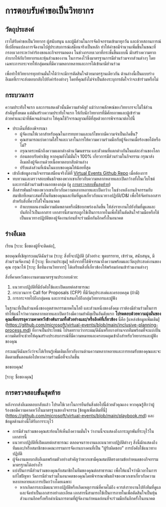 # การตอบรับคำขอเป็นวิทยากร

## วัตถุประสงค์ 
เราได้รับคำขอเป็นวิทยากร ผู้สนับสนุน และผู้มีส่วนในการจัดกิจกรรมเข้ามาทุกวัน
และด้วยสถานการณ์ที่เปลี่ยนแปลงการจัดงานไปสู่ประสบการณ์เสมือนจริงเป็นหลัก ทำให้คำขอมีจำนวนเพิ่มขึ้นในขณะที่กรอบเวลาระหว่าคำร้องขอและกิจกรรมลดลง ในช่วงกรอบเวลาที่กระชั้นขึ้นแบบนี้ มักสร้างความยากลำบากให้กับวิทยากรและหุ้นส่วนของงาน ในการคงไว้ซึ่งมาตรฐานการมีส่วนร่วมจากส่วนต่างๆ  โดยเฉพาะการกระจายให้กลุ่มคนที่มีความหลากหลายและการได้เข้ามามีส่วนร่วม

เพื่อทำให้วิทยากรทุกท่านมั่นใจได้ว่าจะมีการตัดสินใจด้วยมาตรฐานเดียวกัน ด้านล่างนี้เป็นแบบร่างอีเมลที่เราจะส่งตอบกลับไปยังคำร้องต่างๆ โดยที่คุณยังไม่จำเป็นต้องระบุการตัดใจว่าจะเข้าร่วมหรือไม่

## กระบวนการ
ความประทับใจแรก และการแสดงตัวนั้นมีความสำคัญ! แม้ว่าภาพลักษณ์ของวิทยากรจะไม่ใช่ส่วนสำคัญทั้งหมด แต่มันสร้างความประทับใจแรก ให้กับนักวิทยากรที่มีศักยภาพและผู้เข้าร่วม  
ด้วยคำแนะนำที่ชัดเจนด้านล่าง ให้คุณใช้วิจารณญาณที่ดีที่สุดด้วยการพิจารณาต่อไปนี้ 

* ประเด็นที่ต้องพิจารณา
  * ผู้จัดงานให้เวลาสำหรับคุณในการทบทวนและแก้ไขหากมีความจำเป็นเกิดขึ้น? 
  * คุณสามารถแบ่งความใส่ใจและเวลาในการให้ความความร่วมมือกับผู้จัดงานเมื่อร้องขอได้หรือไม่?
  * กรุณาตระหนักถึงความแตกต่างด้านวัฒนธรรม และตัวตนที่แตกต่างกันในแต่ละส่วนของโลก
  * ก่อนตอบรับคำเชิญ หากคุณยังไม่มั่นใจ 100% เกี่ยวการมีส่วนร่วมในกิจกรรม กรุณาส่งอีเมลถึงผู้จัดงานด้วยเนื้อหาตอบกลับด้านล่าง
  * ปรับแต่งส่วนที่เน้นในแบบของคุณให้น้อยที่สุด
* เข้าถึงข้อมูลงานกิจกรรมเสมือนจริงได้ที่ [Virtual Events Github Repo](https://github.com/microsoft/virtual-events) เมื่อต้องการ
* ทบทวนและตรวจสอบพันธกิจของพวกเขาเกี่ยวกับความหลากหลายและเปิดกว้างทั้งในเว็บไซต์ และการมีส่วนร่วมข้างนอกของกลุ่ม (ดู [การตรวจสอบขั้นสุดท้าย](#การตรวจสอบขั้นสุดท้าย)) 
* สื่อสารพันธกิจของพวกเขาเกี่ยวกับความหลากหลายและเปิดกว้าง ในช่วงหลังงานกิจกรรมกับสมาชิกที่เหมาะสมทั้งในทีมของคุณและทีมที่ดูแลเกี่ยวกับแนวทางปฏิบัติ/D&I เพื่อให้จัดทำเอกสารสำหรับสิ่งที่ควรใส่ใจในอนาคต
  * ถ้าแบบแผนงานมีความผิดพลาดหรือมีข้อบกพร่องเกิดขึ้น ให้ส่งรายงานไปยังทีมที่ดูแลและบันทึกไว้เป็นเอกสาร เอกสารนี้สามารถถูกใช้เป็นการภายในเพื่อใช้ในตัดสินใจร่วมมือหรือใช้เป็นแนวทางปฏิบัติของผู้จัดงานก่อนที่จะร่วมมือกันอีกครั้งในอนาคต

## ร่างอีเมล
เรียน [ระบ: ชื่อของผู้ที่จะติดต่อ],

ขอบคุณที่เชิญกระผม/ดิฉันร่วม (ระบุ: สิ่งที่จะปฏิบัติ (ตัวอย่าง: พูดบรรยาย, เข้าร่วม, สนับสนุน, มีส่วนร่วมจัดงาน) ที่ [ระบุ: ชื่องานประชุม]
หลังจากที่ได้พิจารณาถึงความพร้อมและวัตถุประสงค์งานของคุณ กรุณาให้ [ระบุ: ชื่อทีมงานวิทยากร] ได้เตรียมสิ่งที่เกี่ยวข้องให้พร้อมก่อนเข้าร่วมงานต่างๆ 

สิ่งที่คาดหวังของงานตามมาตรฐานประกอบด้วย:
1. แนวทางปฏิบัติที่มีบังคับใช้และเปิดเผยต่อสาธารณะ
2. กระบวนการ Call for Proposals (CFP) ที่มีวัตถุประสงค์และครอบคลุม (ถ้ามี)
3. การกระจายไปถึงกลุ่มคน และการนำเสนอไปถึงกลุ่มวิทยากรและผู้ฟัง

ในฐานะที่เป็นส่วนหนึ่งของอุตสาหกรรมเทคโนโลยี และส่วนหนึ่งของสังคม เราต้องมีส่วนร่วมในการทำให้แน่ใจว่าความหลากหลายและเปิดกว้างมีความสำคัญเป็นอันดับแรก **โปรดตอบด้วยความมุ่งมั่นของคุณเพื่อบรรลุความคาดหวังข้างต้นรวมทั้งตัวอย่างและ/หรือลิงค์ที่เกี่ยวข้อง** นี่คือ [แหล่งข้อมูลเพิ่มเติม] (https://github.com/microsoft/virtual-events/blob/main/inclusive-planning-process.md) ที่อาจเป็นประโยชน์ 
โปรดทราบว่ากระผม/ดิฉันหรือบางท่านจากทีมพร้อมที่จะแบ่งปันความคิดที่จะช่วยให้คุณสร้างประสบการณ์ที่มีความหมายและครอบคลุมเข้าถึงสำหรับวิทยากรและผู้ฟังของคุณ 

กระผม/ดิฉันหวังว่าจะได้เรียนรู้เพิ่มเติมเกี่ยวกับงานด้านความหลากหลายและการยอมรับของคุณและจะติดตามขั้นตอนต่อไปหากความร่วมมือที่จะเกิดขึ้น

ขอขอบคุณ!

[ระบุ: ชื่อของคุณ]

## การตรวจสอบขั้นสุดท้าย
หลังจากส่งอีเมลตอบกลับแล้ว โปรดใช้เวลาในการยืนยันสิ่งต่อไปนี้ด้วยตัวคุณเอง หากคุณรู้สึกว่าผู้ร้องขอมีความคาดหวังในมาตรฐานของกิจกรรม [ข้อมูลเพิ่มเติมที่นี่] (https://github.com/microsoft/virtual-events/blob/main/playbook.md) และข้อมูลด้านล่างนี้ได้รับการระบุไว้

* การมีส่วนร่วมของคุณสะท้อนให้เห็นถึงความมั่นใจ ว่างานนี้จะแสดงถึงภาระผูกพันที่ระบุไว้ในเอกสารนี้
* แนวทางปฏิบัติที่เปิดเผยต่อสาธารณะ ตลอดจนรายงานและแนวทางปฏิบัติต่างๆ
สิ่งนี้มักแสดงถึงทีมและ/หรือสมาชิกของคณะกรรมการจัดงานบางคนที่เป็น "ผู้รับผิดชอบ" การบังคับใช้แนวทางปฏิบัติ
* ผู้จัดงานตอบกลับอีเมลพร้อมตัวอย่างสำคัญว่าพวกเขามีคุณสมบัติตรงตามข้อกำหนดของกิจกรรมมาตรฐานได้อย่างไร
* แบ่งปันการมีส่วนร่วมของคุณกับสมาชิกในทีมของคุณต่อสาธารณะ เพื่อให้แน่ใจว่ามีเวลาในการแก้ไขปัญหา วัดการมีส่วนร่วมในอนาคตของคุณโดยพิจารณาพันธกิจของพวกเขาเกี่ยวกับความหลากหลายและการเปิดกว้างโดยเฉพาะ
  * หากเกิดการละเมิดแนวทางปฏิบัติหรือเกิดเหตุการณ์ที่คาดไม่ถึง ควรส่งรายงานไปยังทีมที่ดูแลและจัดทำเป็นเอกสารอย่างละเอียด เอกสารนี้สามารถใช้เป็นการภายในเพื่อตัดสินใจเป็นหุ้นส่วนงานอีกครั้งหรือดำเนินการตามที่ผู้จัดงานกำหนดก่อนที่จะร่วมมือกันอีกครั้งในอนาคต 